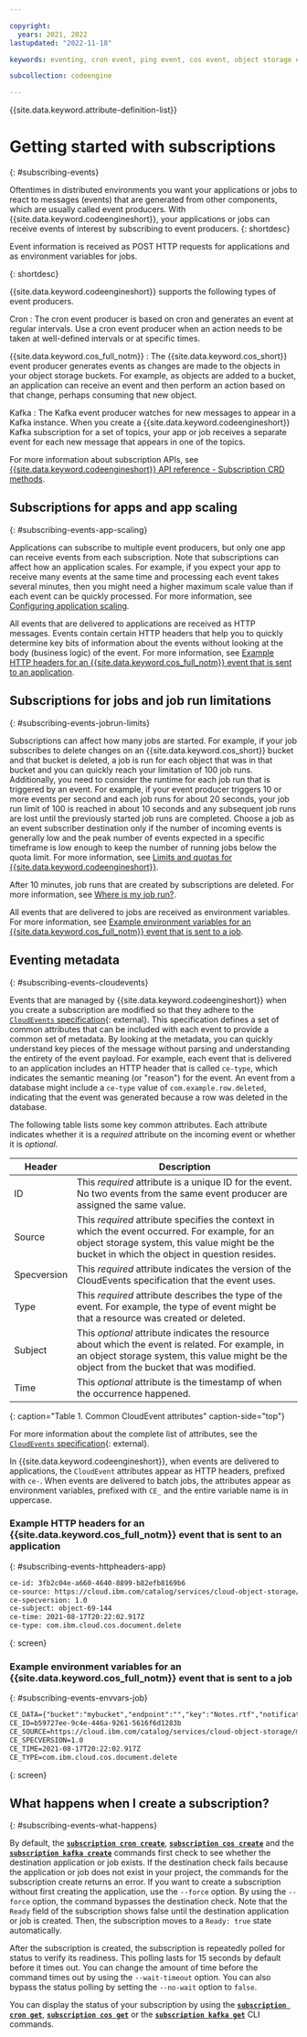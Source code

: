 ```yaml
---

copyright:
  years: 2021, 2022
lastupdated: "2022-11-18"

keywords: eventing, cron event, ping event, cos event, object storage event, event producers, subscribing, subscription, cloudevents

subcollection: codeengine

---
```


{{site.data.keyword.attribute-definition-list}}

# Getting started with subscriptions
{: #subscribing-events}

Oftentimes in distributed environments you want your applications or jobs to react to messages (events) that are generated from other components, which are usually called event producers. With {{site.data.keyword.codeengineshort}}, your applications or jobs can receive events of interest by subscribing to event producers. 
{: shortdesc}

Event information is received as POST HTTP requests for applications and as environment variables for jobs.

{: shortdesc}

{{site.data.keyword.codeengineshort}} supports the following types of event producers. 

Cron
:    The cron event producer is based on cron and generates an event at regular intervals. Use a cron event producer when an action needs to be taken at well-defined intervals or at specific times.

{{site.data.keyword.cos_full_notm}}
:    The {{site.data.keyword.cos_short}} event producer generates events as changes are made to the objects in your object storage buckets. For example, as objects are added to a bucket, an application can receive an event and then perform an action based on that change, perhaps consuming that new object.

Kafka
:    The Kafka event producer watches for new messages to appear in a Kafka instance. When you create a {{site.data.keyword.codeengineshort}} Kafka subscription for a set of topics, your app or job receives a separate event for each new message that appears in one of the topics.

For more information about subscription APIs, see [{{site.data.keyword.codeengineshort}} API reference - Subscription CRD methods](/docs/codeengine?topic=codeengine-api#api-crd-subscription).
 
## Subscriptions for apps and app scaling
{: #subscribing-events-app-scaling}

Applications can subscribe to multiple event producers, but only one app can receive events from each subscription. Note that subscriptions can affect how an application scales. For example, if you expect your app to receive many events at the same time and processing each event takes several minutes, then you might need a higher maximum scale value than if each event can be quickly processed. For more information, see [Configuring application scaling](/docs/codeengine?topic=codeengine-app-scale).

All events that are delivered to applications are received as HTTP messages. Events contain certain HTTP headers that help you to quickly determine key bits of information about the events without looking at the body (business logic) of the event. For more information, see [Example HTTP headers for an {{site.data.keyword.cos_full_notm}} event that is sent to an application](#subscribing-events-httpheaders-app).

## Subscriptions for jobs and job run limitations
{: #subscribing-events-jobrun-limits}

Subscriptions can affect how many jobs are started. For example, if your job subscribes to delete changes on an {{site.data.keyword.cos_short}} bucket and that bucket is deleted, a job is run for each object that was in that bucket and you can quickly reach your limitation of 100 job runs. Additionally, you need to consider the runtime for each job run that is triggered by an event. For example, if your event producer triggers 10 or more events per second and each job runs for about 20 seconds, your job run limit of 100 is reached in about 10 seconds and any subsequent job runs are lost until the previously started job runs are completed. Choose a job as an event subscriber destination only if the number of incoming events is generally low and the peak number of events expected in a specific timeframe is low enough to keep the number of running jobs below the quota limit. For more information, see [Limits and quotas for {{site.data.keyword.codeengineshort}}](/docs/codeengine?topic=codeengine-limits).

After 10 minutes, job runs that are created by subscriptions are deleted. For more information, see [Where is my job run?](/docs/codeengine?topic=codeengine-ts-jobrun-deleted).

All events that are delivered to jobs are received as environment variables. For more information, see [Example environment variables for an {{site.data.keyword.cos_full_notm}} event that is sent to a job](#subscribing-events-envvars-job).

## Eventing metadata
{: #subscribing-events-cloudevents}

Events that are managed by {{site.data.keyword.codeengineshort}} when you create a subscription are modified so that they adhere to the
[`CloudEvents` specification](https://cloudevents.io){: external}. This specification defines a set of common attributes that can be included with each event to provide a common set of metadata. By looking at the metadata, you can quickly understand key pieces of the message without parsing and understanding the entirety of the event payload. For example, each event that is delivered to an application includes an HTTP header that is called `ce-type`, which indicates the semantic meaning (or "reason") for the event. An event from a database might include a `ce-type` value of `com.example.row.deleted`, indicating that the event was generated because a row was deleted in the database.

The following table lists some key common attributes. Each attribute indicates whether it is a *required* attribute on the incoming event or whether it is *optional*. 

| Header   | Description      | 
|----------|------------------|
| ID | This *required* attribute is a unique ID for the event. No two events from the same event producer are assigned the same value. | 
| Source | This *required* attribute specifies the context in which the event occurred. For example, for an object storage system, this value might be the bucket in which the object in question resides. |
| Specversion | This *required* attribute indicates the version of the CloudEvents specification that the event uses. |
| Type | This *required* attribute describes the type of the event. For example, the type of event might be that a resource was created or deleted. |
| Subject | This *optional* attribute indicates the resource about which the event is related. For example, in an object storage system, this value might be the object from the bucket that was modified. |
| Time | This *optional* attribute is the timestamp of when the occurrence happened. |
{: caption="Table 1. Common CloudEvent attributes" caption-side="top"}

For more information about the complete list of attributes, see the [`CloudEvents` specification](https://github.com/cloudevents/spec){: external}.

In {{site.data.keyword.codeengineshort}}, when events are delivered to applications, the `CloudEvent` attributes appear as HTTP headers, prefixed with `ce-`. When events are delivered to batch jobs, the attributes appear as environment variables, prefixed with `CE_` and the entire variable name is in uppercase.

### Example HTTP headers for an {{site.data.keyword.cos_full_notm}} event that is sent to an application
{: #subscribing-events-httpheaders-app}

```txt
ce-id: 3fb2c04e-a660-4640-8899-b82efb8169b6
ce-source: https://cloud.ibm.com/catalog/services/cloud-object-storage/mybucket
ce-specversion: 1.0
ce-subject: object-69-144
ce-time: 2021-08-17T20:22:02.917Z
ce-type: com.ibm.cloud.cos.document.delete
```
{: screen}

### Example environment variables for an {{site.data.keyword.cos_full_notm}} event that is sent to a job
{: #subscribing-events-envvars-job}

```txt
CE_DATA={"bucket":"mybucket","endpoint":"","key":"Notes.rtf","notification":{"bucket_name":"mybucket","content_type":"text/rtf","event_type":"Object:Delete","format":"2.0","object_length":"4642","object_name":"Notes.rtf","request_id":"b59727ee-9c4e-446a-9261-5616f6d1283b","request_time":"2021-04-13T20:10:37.631Z"},"operation":"Object:Delete"}  
CE_ID=b59727ee-9c4e-446a-9261-5616f6d1283b  
CE_SOURCE=https://cloud.ibm.com/catalog/services/cloud-object-storage/mybucket  
CE_SPECVERSION=1.0  
CE_TIME=2021-08-17T20:22:02.917Z  
CE_TYPE=com.ibm.cloud.cos.document.delete  
```
{: screen}

## What happens when I create a subscription?
{: #subscribing-events-what-happens}

By default, the [**`subscription cron create`**](/docs/codeengine?topic=codeengine-cli#cli-subscription-cron-create), [**`subscription cos create`**](/docs/codeengine?topic=codeengine-cli#cli-subscription-cos-create)  and the [**`subscription kafka create`**](/docs/codeengine?topic=codeengine-cli#cli-subscription-kafka-create) commands first check to see whether the destination application or job exists. If the destination check fails because the application or job does not exist in your project, the commands for the subscription create returns an error. If you want to create a subscription without first creating the application, use the `--force` option. By using the `--force` option, the command bypasses the destination check. Note that the `Ready` field of the subscription shows false until the destination application or job is created. Then, the subscription moves to a `Ready: true` state automatically.

After the subscription is created, the subscription is repeatedly polled for status to verify its readiness. This polling lasts for 15 seconds by default before it times out. You can change the amount of time before the command times out by using the `--wait-timeout` option. You can also bypass the status polling by setting the `--no-wait` option to `false`.

You can display the status of your subscription by using the [**`subscription cron get`**](/docs/codeengine?topic=codeengine-cli#cli-subscription-cron-get), [**`subscription cos get`**](/docs/codeengine?topic=codeengine-cli#cli-subscription-cos-get) or the [**`subscription kafka get`**](/docs/codeengine?topic=codeengine-cli#cli-subscription-kafka-get) CLI commands.



